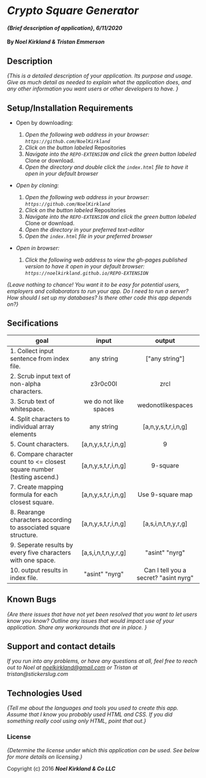 # _Crypto Square Generator_

#### _{Brief description of application}, 6/11/2020_

#### By _**Noel Kirkland & Tristan Emmerson**_

## Description

_{This is a detailed description of your application. Its purpose and usage.  Give as much detail as needed to explain what the application does, and any other information you want users or other developers to have. }_

## Setup/Installation Requirements

* Open by downloading:
  1. _Open the following web address in your browser:
`https://github.com/NoelKirkland`_
  2. _Click on the button labeled_ Repositories
  3. _Navigate into the `REPO-EXTENSION` and click the green button labeled_ Clone or download.
  4. _Open the directory and double click the `index.html` file to have it open in your default browser_

* _Open by cloning:_
  1. _Open the following web address in your browser:
`https://github.com/NoelKirkland`_
  2. _Click on the button labeled_ Repositories
  3. _Navigate into the `REPO-EXTENSION` and click the green button labeled_ Clone or download.
  4. _Open the directory in your preferred text-editor_
  5. _Open the `index.html` file in your preferred browser_

* _Open in browser:_
  1. _Click the following web address to view the gh-pages published version to have it open in your default browser:
`https://noelkirkland.github.io/REPO-EXTENSION`_

_{Leave nothing to chance! You want it to be easy for potential users, employers and collaborators to run your app. Do I need to run a server? How should I set up my databases? Is there other code this app depends on?}_

## Secifications

| goal                                                                                 |         input         |                 output                |
|--------------------------------------------------------------------------------------|:---------------------:|:-------------------------------------:|
| 1. Collect input sentence from index file.                                           |       any string      |             ["any string"]            |
| 2. Scrub input text of non-alpha characters.                                         |        z3r0c00l       |                  zrcl                 |
| 3. Scrub text of whitespace.                                                         | we do not like spaces |           wedonotlikespaces           |
| 4. Split characters to individual array elements                                     | any string            | [a,n,y,s,t,r,i,n,g]                   |
| 5. Count characters.                                                                 | [a,n,y,s,t,r,i,n,g]   |                   9                   |
| 6. Compare character count to <= closest square number (testing ascend.)             | [a,n,y,s,t,r,i,n,g]   |                9-square               |
| 7. Create mapping formula for each closest square.                                   | [a,n,y,s,t,r,i,n,g]   |            Use 9-square map           |
| 8. Rearange characters according to associated square structure.                     | [a,n,y,s,t,r,i,n,g]   | [a,s,i,n,t,n,y,r,g]                   |
| 9. Seperate results by every five characters with one space.                         | [a,s,i,n,t,n,y,r,g]   |             "asint" "nyrg"            |
| 10. output results in index file.                                                    |     "asint" "nyrg"    | Can I tell you a secret? "asint nyrg" |

## Known Bugs

_{Are there issues that have not yet been resolved that you want to let users know you know?  Outline any issues that would impact use of your application.  Share any workarounds that are in place. }_

## Support and contact details

_If you run into any problems, or have any questions at all, feel free to reach out to Noel at noelkirkland@gmail.com or Tristan at tristan@stickerslug.com_

## Technologies Used

_{Tell me about the languages and tools you used to create this app. Assume that I know you probably used HTML and CSS. If you did something really cool using only HTML, point that out.}_

### License

*{Determine the license under which this application can be used.  See below for more details on licensing.}*

Copyright (c) 2016 **_Noel Kirkland & Co LLC_**
